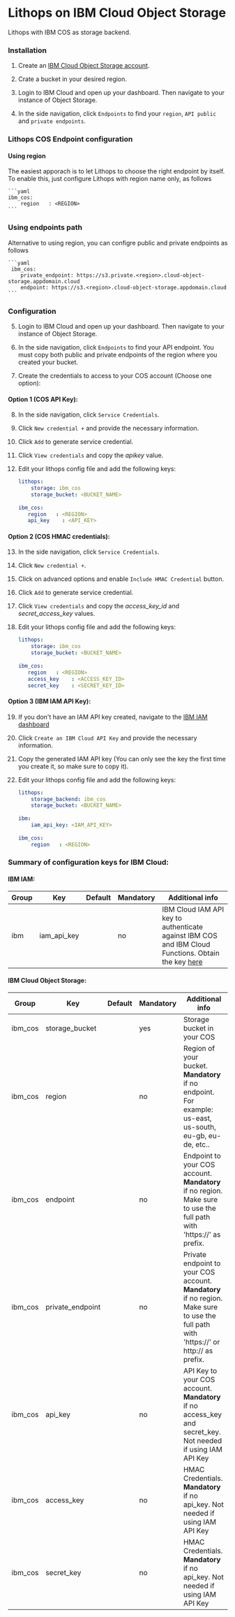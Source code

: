 # Lithops on IBM Cloud Object Storage


Lithops with IBM COS as storage backend.


### Installation

1. Create an [IBM Cloud Object Storage account](https://www.ibm.com/cloud/object-storage).

2. Crate a bucket in your desired region.
3. Login to IBM Cloud and open up your dashboard. Then navigate to your instance of Object Storage.

4. In the side navigation, click `Endpoints` to find your `region`, `API public` and `private endpoints`.

### Lithops COS Endpoint configuration
#### Using region
The easiest apporach is to let Lithops to choose the right endpoint by itself. To enable this, just configure Lithops with region name only, as follows

    ```yaml
    ibm_cos:
        region   : <REGION>
    ```
### Using endpoints path
Alternative to using region, you can configre public and private endpoints as follows

    ```yaml
	 ibm_cos:
        private_endpoint: https://s3.private.<region>.cloud-object-storage.appdomain.cloud
        endpoint: https://s3.<region>.cloud-object-storage.appdomain.cloud
    ```

### Configuration

5. Login to IBM Cloud and open up your dashboard. Then navigate to your instance of Object Storage.

6. In the side navigation, click `Endpoints` to find your API endpoint. You must copy both public and private endpoints of the region where you created your bucket.

7. Create the credentials to access to your COS account (Choose one option):
 
#### Option 1 (COS API Key):

8. In the side navigation, click `Service Credentials`.

9. Click `New credential +` and provide the necessary information.

10. Click `Add` to generate service credential.

11. Click `View credentials` and copy the *apikey* value.

12. Edit your lithops config file and add the following keys:

    ```yaml
    lithops:
        storage: ibm_cos
        storage_bucket: <BUCKET_NAME>
       
    ibm_cos:
       region   : <REGION>
       api_key    : <API_KEY>
    ```

#### Option 2 (COS HMAC credentials):

13. In the side navigation, click `Service Credentials`.

14. Click `New credential +`.

15. Click on advanced options and enable `Include HMAC Credential` button. 

16. Click `Add` to generate service credential.

17. Click `View credentials` and copy the *access_key_id* and *secret_access_key* values.

18. Edit your lithops config file and add the following keys:
    ```yaml
    lithops:
        storage: ibm_cos
        storage_bucket: <BUCKET_NAME>
       
    ibm_cos:
       region   : <REGION>  
       access_key    : <ACCESS_KEY_ID>
       secret_key    : <SECRET_KEY_ID>
    ```

#### Option 3 (IBM IAM API Key):

19. If you don't have an IAM API key created, navigate to the [IBM IAM dashboard](https://cloud.ibm.com/iam/apikeys)

20. Click `Create an IBM Cloud API Key` and provide the necessary information.

21. Copy the generated IAM API key (You can only see the key the first time you create it, so make sure to copy it).

22. Edit your lithops config file and add the following keys:
    ```yaml
    lithops:
        storage_backend: ibm_cos
        storage_bucket: <BUCKET_NAME>
        
    ibm:
        iam_api_key: <IAM_API_KEY>
       
    ibm_cos:
        region   : <REGION>
    ```

### Summary of configuration keys for IBM Cloud:

#### IBM IAM:

|Group|Key|Default|Mandatory|Additional info|
|---|---|---|---|---|
|ibm | iam_api_key | |no | IBM Cloud IAM API key to authenticate against IBM COS and IBM Cloud Functions. Obtain the key [here](https://cloud.ibm.com/iam/apikeys) |


#### IBM Cloud Object Storage:

|Group|Key|Default|Mandatory|Additional info|
|---|---|---|---|---|
|ibm_cos | storage_bucket | |yes | Storage bucket in your COS |
|ibm_cos | region | |no | Region of your bucket. **Mandatory** if no endpoint. For example: us-east, us-south, eu-gb, eu-de, etc..|
|ibm_cos | endpoint | |no | Endpoint to your COS account. **Mandatory** if no region. Make sure to use the full path with 'https://' as prefix. |
|ibm_cos | private_endpoint | |no | Private endpoint to your COS account. **Mandatory** if no region. Make sure to use the full path with 'https://' or http:// as prefix. |
|ibm_cos | api_key | |no | API Key to your COS account. **Mandatory** if no access_key and secret_key. Not needed if using IAM API Key|
|ibm_cos | access_key | |no | HMAC Credentials. **Mandatory** if no api_key. Not needed if using IAM API Key|
|ibm_cos | secret_key | |no | HMAC Credentials. **Mandatory** if no api_key. Not needed if using IAM API Key|

